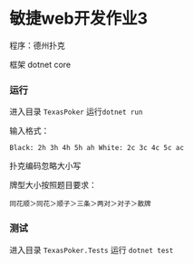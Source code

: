 # 敏捷web开发作业3

程序：德州扑克

框架 dotnet core

### 运行

进入目录 `TexasPoker` 运行`dotnet run `

输入格式：

```
Black: 2h 3h 4h 5h ah White: 2c 3c 4c 5c ac
```

扑克编码忽略大小写

牌型大小按照题目要求：

```
同花顺＞同花＞顺子＞三条＞两对＞对子＞散牌
```

### 测试

进入目录 `TexasPoker.Tests` 运行 `dotnet test`
